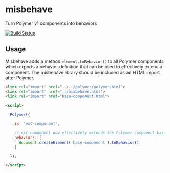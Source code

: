 # misbehave

Turn Polymer v1 components into behaviors

[![Build Status](https://travis-ci.org/devinivy/misbehave.svg?branch=master)](https://travis-ci.org/devinivy/misbehave)

## Usage
Misbehave adds a method `element.toBehavior()` to all Polymer components which exports a behavior definition that can be used to effectively extend a component.  The misbehave library should be included as an HTML import after Polymer.

```html
<link rel="import" href="../../polymer/polymer.html">
<link rel="import" href="../misbehave.html">
<link rel="import" href="base-component.html">

<script>

  Polymer({

    is: 'ext-component',

    // ext-component now effectively extends the Polymer component base-component
    behaviors: [
      document.createElement('base-component').toBehavior()
    ]

  });

</script>
```
